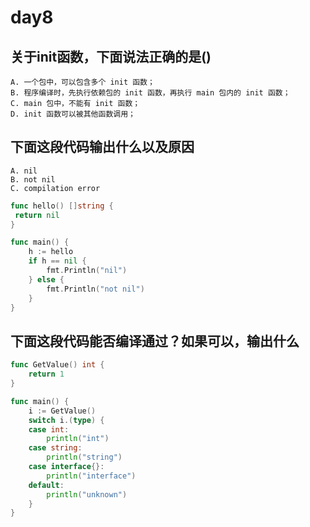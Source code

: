 # day8

## 关于init函数，下面说法正确的是()

```text
A. 一个包中，可以包含多个 init 函数；
B. 程序编译时，先执行依赖包的 init 函数，再执行 main 包内的 init 函数；
C. main 包中，不能有 init 函数；
D. init 函数可以被其他函数调用；
```

## 下面这段代码输出什么以及原因

```text
A. nil
B. not nil
C. compilation error
```

```go
func hello() []string {
 return nil
}

func main() {
    h := hello
    if h == nil {
        fmt.Println("nil")
    } else {
        fmt.Println("not nil")
    }
}
```

## 下面这段代码能否编译通过？如果可以，输出什么

```go
func GetValue() int {
    return 1
}

func main() {
    i := GetValue()
    switch i.(type) {
    case int:
        println("int")
    case string:
        println("string")
    case interface{}:
        println("interface")
    default:
        println("unknown")
    }
}
```
